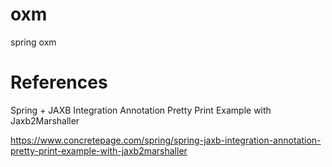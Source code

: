 # oxm
spring oxm

# References

Spring + JAXB Integration Annotation Pretty Print Example with Jaxb2Marshaller

https://www.concretepage.com/spring/spring-jaxb-integration-annotation-pretty-print-example-with-jaxb2marshaller
